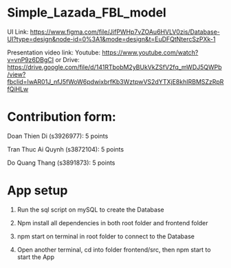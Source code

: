 # Simple_Lazada_FBL_model

UI Link: https://www.figma.com/file/JifPWHp7vZOAu6HVLV0zis/Database-UI?type=design&node-id=0%3A1&mode=design&t=EuDFQtNtercSzPXk-1

Presentation video link:
Youtube: https://www.youtube.com/watch?v=vnP9z6DBgCI
or 
Drive: https://drive.google.com/file/d/141RTbobM2yBUkVkZSfV2fq_mWDJ5QWPb/view?fbclid=IwAR01J_nfJ5fWoW6pdwixbrfKb3WztpwVS2dYTXjE8khIRBMSZzRpRfQiHLw

# Contribution form:
Doan Thien Di (s3926977): 5 points

Tran Thuc Ai Quynh (s3872104): 5 points

Do Quang Thang (s3891873): 5 points


# App setup

1. Run the sql script on mySQL to create the Database

2. Npm install all dependencies in both root folder and frontend folder

3. npm start on terminal in root folder to connect to the Database

4. Open another terminal, cd into folder frontend/src, then npm start to start the App
